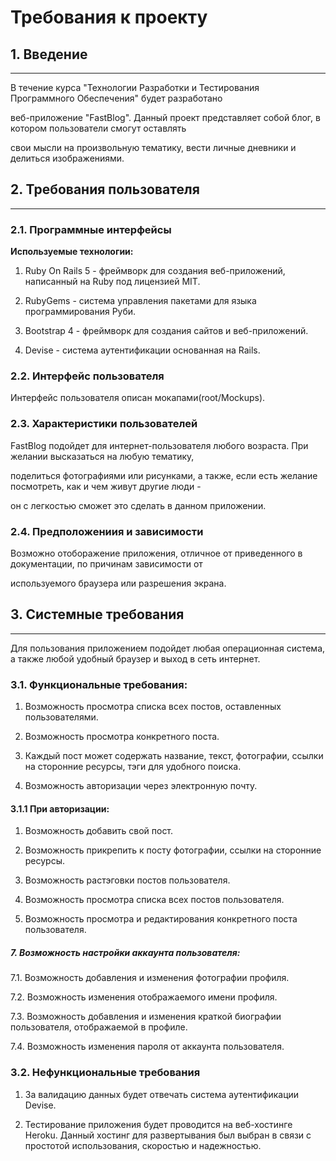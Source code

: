 # Требования к проекту

## 1. Введение
--------------------------------

В течение курса "Технологии Разработки и Тестирования Программного Обеспечения" будет разработано 

веб-приложение "FastBlog". Данный проект представляет собой блог, в котором пользователи смогут оставлять 

свои мысли на произвольную тематику, вести личные дневники и делиться изображениями.


## 2. Требования пользователя
--------------------------------

### 2.1. Программные интерфейсы

**Используемые технологии:**

1. Ruby On Rails 5 - фреймворк для создания веб-приложений, написанный на Ruby под лицензией MIT.

2. RubyGems - система управления пакетами для языка программирования Руби.

3. Bootstrap 4 - фреймворк для создания сайтов и веб-приложений.

4. Devise - система аутентификации основанная на Rails.

### 2.2. Интерфейс пользователя

Интерфейс пользователя описан мокапами(root/Mockups).

### 2.3. Характеристики пользователей

FastBlog подойдет для интернет-пользователя любого возраста. При желании высказаться на любую тематику,

поделиться фотографиями или рисунками, а также, если есть желание посмотреть, как и чем живут другие люди - 

он с легкостью сможет это сделать в данном приложении.

### 2.4. Предположениия и зависимости

Возможно отоборажение приложения, отличное от приведенного в документации, по причинам зависимости от

используемого браузера или разрешения экрана.

## 3. Системные требования
--------------------------------
Для пользования приложением подойдет любая операционная система, а также любой удобный браузер и выход
в сеть интернет.

### 3.1. Функциональные требования:

1. Возможность просмотра списка всех постов, оставленных пользователями.

2. Возможность просмотра конкретного поста.

3. Каждый пост может содержать название, текст, фотографии, ссылки на сторонние ресурсы, тэги для удобного поиска.

3. Возможность авторизации через электронную почту.

#### 3.1.1 При авторизации:

1. Возможность добавить свой пост.

2. Возможность прикрепить к посту фотографии, ссылки на сторонние ресурсы.

4. Возможность растэговки постов пользователя.

5. Возможность просмотра списка всех постов пользователя.

6. Возможность просмотра и редактирования конкретного поста пользователя.

##### 7. Возможность настройки аккаунта пользователя:

7.1. Возможность добавления и изменения фотографии профиля.

7.2. Возможность изменения отображаемого имени профиля.

7.3. Возможность добавления и изменения краткой биографии пользователя, отображаемой в профиле.

7.4. Возможность изменения пароля от аккаунта пользователя.

### 3.2. Нефункциональные требования

1. За валидацию данных будет отвечать система аутентификации Devise.

2. Тестирование приложения будет проводится на веб-хостинге Heroku. Данный хостинг для развертывания был выбран в связи с простотой использования, скоростью и надежностью.










